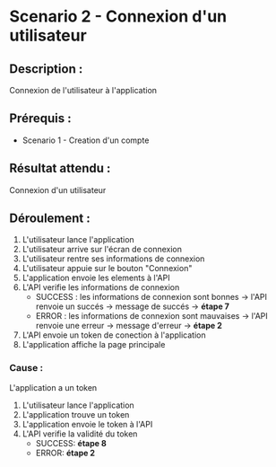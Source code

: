 #  Scenario 2 - Connexion d'un utilisateur

##  Description  : 
Connexion de l'utilisateur à l'application 

## Prérequis :
* Scenario 1 - Creation d'un compte 

## Résultat attendu :
Connexion d'un utilisateur

## Déroulement :

1. L'utilisateur lance l'application
2. L'utilisateur arrive sur l'écran de connexion
3. L'utilisateur rentre ses informations de connexion
4. L'utilisateur appuie sur le bouton "Connexion"
5. L'application envoie les elements à l'API
6. L'API verifie les informations de connexion
    * SUCCESS : les informations de connexion sont bonnes -> l'API renvoie un succés -> message de succés -> **étape 7**
    * ERROR : les informations de connexion sont mauvaises -> l'API renvoie une erreur -> message d'erreur -> **étape 2**
7. L'API envoie un token de conection à l'application 
8. L'application affiche la page principale

### Cause :
L'application a un token

1. L'utilisateur lance l'application
2. L'application trouve un token
3. L'application envoie le token à l'API
4. L'API verifie la validité du token
    * SUCCESS: **étape 8**
    * ERROR: **étape 2**
